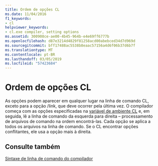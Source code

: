 ```yaml
---
title: Ordem de opções CL
ms.date: 11/04/2016
f1_keywords:
- cl
helpviewer_keywords:
- cl.exe compiler, setting options
ms.assetid: 300908ce-ae00-4b45-964b-e4e69ff6777b
ms.openlocfilehash: d87e3214d4829f81258acd00abebced34d7d969d
ms.sourcegitcommit: bff17488ac5538b8eaac57156a4d6f06b37d6b7f
ms.translationtype: MT
ms.contentlocale: pt-BR
ms.lasthandoff: 03/05/2019
ms.locfileid: "57423684"
---
```

# <a name="order-of-cl-options"></a>Ordem de opções CL

As opções podem aparecer em qualquer lugar na linha de comando CL, exceto para a opção /link, que deve ocorrer pela última vez. O compilador começa com as opções especificadas na [variável de ambiente CL](../../build/reference/cl-environment-variables.md) e, em seguida, lê a linha de comando da esquerda para direita – processamento de arquivos de comando na ordem encontrá-las. Cada opção se aplica a todos os arquivos na linha de comando. Se o CL encontrar opções conflitantes, ele usa a opção mais à direita.

## <a name="see-also"></a>Consulte também

[Sintaxe de linha de comando do compilador](../../build/reference/compiler-command-line-syntax.md)
